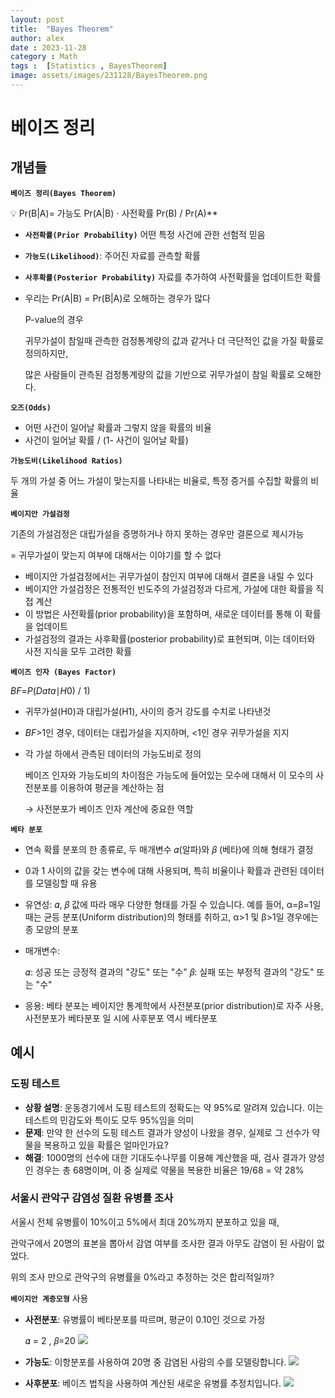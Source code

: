 ```yaml
---
layout: post
title:  "Bayes Theorem"
author: alex
date : 2023-11-28
category : Math 
tags :  [Statistics , BayesTheorem]
image: assets/images/231128/BayesTheorem.png
---
```


# 베이즈 정리

## 개념들

**`베이즈 정리(Bayes Theorem)`**

<aside>
    💡  Pr(B|A)= 가능도 Pr(A|B) ⋅ 사전확률 Pr(B) / Pr(A)**
</aside>

- **`사전확률(Prior Probability)`** 어떤 특정 사건에 관한 선험적 믿음
- **`가능도(Likelihood)`**: 주어진 자료를 관측할 확률
- **`사후확률(Posterior Probability)`** 자료를 추가하여 사전확률을 업데이트한 확률
- 우리는 Pr(A|B) = Pr(B|A)로 오해하는 경우가 많다
    
    P-value의 경우
    
    귀무가설이 참일때 관측한 검정통계량의 값과 같거나 더 극단적인 값을 가질 확률로 정의하지만,
    
    많은 사람들이 관측된 검정통계량의 값을 기반으로 귀무가설이 참일 확률로 오해한다. 
    

**`오즈(Odds)`**  

- 어떤 사건이 일어날 확률과 그렇지 않을 확률의 비율
- 사건이 일어날 확률 / (1- 사건이 일어날 확률)

**`가능도비(Likelihood Ratios)`** 

두 개의 가설 중 어느 가설이 맞는지를 나타내는 비율로, 특정 증거를 수집할 확률의 비율

**`베이지안 가설검정`** 

기존의 가설검정은 대립가설을 증명하거나 하지 못하는 경우만 결론으로 제시가능 

= 귀무가설이 맞는지 여부에 대해서는 이야기를 할 수 없다 

- 베이지안 가설검정에서는 귀무가설이 참인지 여부에 대해서 결론을 내릴 수 있다
- 베이지안 가설검정은 전통적인 빈도주의 가설검정과 다르게, 가설에 대한 확률을 직접 계산
- 이 방법은 사전확률(prior probability)을 포함하며, 새로운 데이터를 통해 이 확률을 업데이트
- 가설검정의 결과는 사후확률(posterior probability)로 표현되며, 이는 데이터와 사전 지식을 모두 고려한 확률

**`베이즈 인자 (Bayes Factor)`**

*BF*=*P*(*Data*∣*H*0) / 1)

- 귀무가설(H0)과 대립가설(H1), 사이의 증거 강도를 수치로 나타낸것
- *BF*>1인 경우, 데이터는 대립가설을 지지하며, <1인 경우 귀무가설을 지지
- 각 가설 하에서 관측된 데이터의 가능도비로 정의
    
    베이즈 인자와 가능도비의 차이점은 
    가능도에 들어있는 모수에 대해서 이 모수의 사전분포를 이용하여 평균을 계산하는 점 
    
    → 사전분포가 베이즈 인자 계산에 중요한 역할 
    

**`베타 분포`**

- 연속 확률 분포의 한 종류로, 두 매개변수 𝛼(알파)와 𝛽 (베타)에 의해 형태가 결정
- 0과 1 사이의 값을 갖는 변수에 대해 사용되며, 특히 비율이나 확률과 관련된 데이터를 모델링할 때 유용
- 유연성:
𝛼, 𝛽 값에 따라 매우 다양한 형태를 가질 수 있습니다. 예를 들어,
α=β=1일 때는 균등 분포(Uniform distribution)의 형태를 취하고,
α>1 및 β>1일 경우에는 종 모양의 분포
- 매개변수:
    
    𝛼: 성공 또는 긍정적 결과의 "강도" 또는 "수"
    𝛽: 실패 또는 부정적 결과의 "강도" 또는 "수"
    
- 응용: 베타 분포는 베이지안 통계학에서 사전분포(prior distribution)로 자주 사용, 사전분포가 베타분포 일 시에 사후분포 역시 베타분포

## 예시

### **도핑 테스트**

- **상황 설명**: 운동경기에서 도핑 테스트의 정확도는 약 95%로 알려져 있습니다. 이는 테스트의 민감도와 특이도 모두 95%임을 의미
- **문제**: 만약 한 선수의 도핑 테스트 결과가 양성이 나왔을 경우, 실제로 그 선수가 약물을 복용하고 있을 확률은 얼마인가요?
- **해결**: 1000명의 선수에 대한 기대도수나무를 이용해 계산했을 때, 검사 결과가 양성인 경우는 총 68명이며, 이 중 실제로 약물을 복용한 비율은 19/68 = 약 28%

### 서울시 관악구 감염성 질환 유병률 조사

서울시 전체 유병률이 10%이고 5%에서 최대 20%까지 분포하고 있을 때, 

관악구에서 20명의 표본을 뽑아서 감염 여부를 조사한 결과 아무도 감염이 된 사람이 없었다. 

위의 조사 만으로 관악구의 유병률을 0%라고 추정하는 것은 합리적일까?

**`베이지안 계층모형`** 사용

- **사전분포**: 유병률이 베타분포를 따르며, 평균이 0.10인 것으로 가정
    
    𝛼 = 2 , 𝛽=20 
![](https://github.com/alexturtleneckk/alexturtleneckk/assets/107594866/efdcc8c3-458c-4bf6-a2fb-ce4bb7dc1242)
    
- **가능도**: 이항분포를 사용하여 20명 중 감염된 사람의 수를 모델링합니다.
![](https://github.com/alexturtleneckk/alexturtleneckk/assets/107594866/281e8ffb-c5c7-48b0-ade6-f44ac11c2260)

- **사후분포**: 베이즈 법칙을 사용하여 계산된 새로운 유병률 추정치입니다.
![](https://github.com/alexturtleneckk/alexturtleneckk/assets/107594866/4dbac6b5-2579-4749-96a0-1b35c94196df)